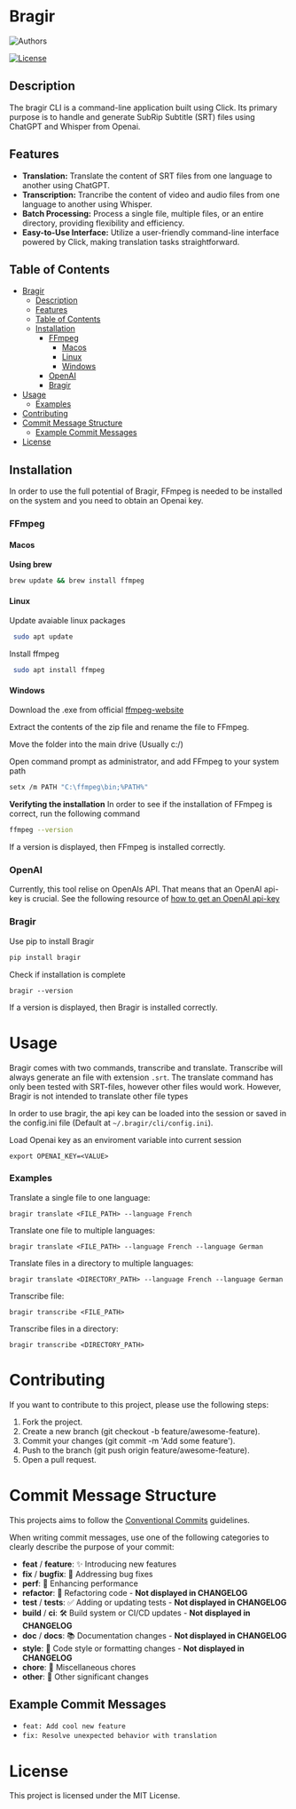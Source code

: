 # Bragir
![Authors](https://kajabi-storefronts-production.kajabi-cdn.com/kajabi-storefronts-production/file-uploads/themes/2149113237/settings_images/4adb13d-824c-454-a5c-72b2c6f06e1_Arjan_Codes_-_FInal_Files.png)

[![License](https://img.shields.io/badge/License-MIT-blue.svg)](LICENSE)

## Description

The bragir CLI is a command-line application built using Click. Its primary purpose is to handle and generate SubRip Subtitle (SRT) files using ChatGPT and Whisper from Openai.

## Features

- **Translation:** Translate the content of SRT files from one language to another using ChatGPT.
- **Transcription:** Trancribe the content of video and audio files from one language to another using Whisper.
- **Batch Processing:** Process a single file, multiple files, or an entire directory, providing flexibility and efficiency.
- **Easy-to-Use Interface:** Utilize a user-friendly command-line interface powered by Click, making translation tasks straightforward.

## Table of Contents

- [Bragir](#bragir)
  - [Description](#description)
  - [Features](#features)
  - [Table of Contents](#table-of-contents)
  - [Installation](#installation)
    - [FFmpeg](#ffmpeg)
      - [Macos](#macos)
      - [Linux](#linux)
      - [Windows](#windows)
    - [OpenAI](#openai)
    - [Bragir](#bragir-1)
- [Usage](#usage)
    - [Examples](#examples)
- [Contributing](#contributing)
- [Commit Message Structure](#commit-message-structure)
  - [Example Commit Messages](#example-commit-messages)
- [License](#license)

## Installation

In order to use the full potential of Bragir, FFmpeg is needed to be installed on the system and you need to obtain an Openai key.

### FFmpeg
#### Macos
**Using brew**

```zsh
brew update && brew install ffmpeg
```

#### Linux

Update avaiable linux packages
```bash
 sudo apt update
```
Install ffmpeg
```bash
 sudo apt install ffmpeg
```

#### Windows

Download the .exe from official [ffmpeg-website](https://ffmpeg.org/download.html)

Extract the contents of the zip file and rename the file to FFmpeg.

Move the folder into the main drive (Usually c:/)

Open command prompt as administrator, and add FFmpeg to your system path

```bash
setx /m PATH "C:\ffmpeg\bin;%PATH%"
```

**Verifyting the installation**
In order to see if the installation of FFmpeg is correct, run the following command
```bash
ffmpeg --version 
```

If a version is displayed, then FFmpeg is installed correctly.

### OpenAI

Currently, this tool relise on OpenAIs API. That means that an OpenAI api-key is crucial. See the following resource of [how to get an OpenAI api-key](https://platform.openai.com/docs/quickstart?context=python)

### Bragir
Use pip to install Bragir
```bash
pip install bragir
```

Check if installation is complete

```
bragir --version
```
If a version is displayed, then Bragir is installed correctly.


# Usage

Bragir comes with two commands, transcribe and translate. Transcribe will always generate an file with extension `.srt`. The translate command has only been tested with SRT-files, however other files would work. However, Bragir is not intended to translate other file types  

In order to use bragir, the api key can be loaded into the session or saved in the config.ini file (Default at `~/.bragir/cli/config.ini`).

Load Openai key as an enviroment variable into current session
```
export OPENAI_KEY=<VALUE>
```

### Examples
Translate a single file to one language:

```
bragir translate <FILE_PATH> --language French
```

Translate one file to multiple languages:

```
bragir translate <FILE_PATH> --language French --language German
```

Translate files in a directory to multiple languages:

```
bragir translate <DIRECTORY_PATH> --language French --language German
```

Transcribe file:

```
bragir transcribe <FILE_PATH>
```

Transcribe files in a directory:

```
bragir transcribe <DIRECTORY_PATH>
```

# Contributing
If you want to contribute to this project, please use the following steps:

1. Fork the project.
2. Create a new branch (git checkout -b feature/awesome-feature).
3. Commit your changes (git commit -m 'Add some feature').
4. Push to the branch (git push origin feature/awesome-feature).
5. Open a pull request.

# Commit Message Structure

This projects aims to follow the [Conventional Commits](https*://www.conventionalcommits.org/en/v1.0.0/#summary) guidelines.

When writing commit messages, use one of the following categories to clearly describe the purpose of your commit:

- **feat** / **feature**: ✨  Introducing new features
- **fix** / **bugfix**: 🐛  Addressing bug fixes
- **perf**: 🚀  Enhancing performance
- **refactor**: 🔄  Refactoring code - **Not displayed in CHANGELOG**
- **test** / **tests**: ✅  Adding or updating tests - **Not displayed in CHANGELOG**
- **build** / **ci**: 🛠️  Build system or CI/CD updates - **Not displayed in CHANGELOG**
- **doc** / **docs**: 📚  Documentation changes - **Not displayed in CHANGELOG**
- **style**: 🎨  Code style or formatting changes - **Not displayed in CHANGELOG**
- **chore**: 🔧  Miscellaneous chores
- **other**: 🌟  Other significant changes

## Example Commit Messages

- `feat: Add cool new feature`
- `fix: Resolve unexpected behavior with translation`

# License
This project is licensed under the MIT License.







